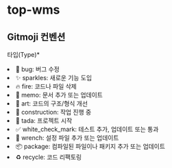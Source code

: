 # top-wms

## Gitmoji 컨벤션
타입(Type)*

<li>🐛 bug: 버그 수정 </li>
<li>✨ sparkles: 새로운 기능 도입</li>
<li>🔥 fire: 코드나 파일 삭제</li>
<li>📝 memo: 문서 추가 또는 업데이트</li>
<li>🎨 art: 코드의 구조/형식 개선</li>
<li>🚧 construction: 작업 진행 중</li>
<li>🎉 tada: 프로젝트 시작</li>
<li>✅ white_check_mark: 테스트 추가, 업데이트 또는 통과</li>
<li>🔧 wrench: 설정 파일 추가 또는 업데이트</li>
<li>📦️ package: 컴파일된 파일이나 패키지 추가 또는 업데이트</li>
<li>♻️ recycle: 코드 리팩토링</li>

